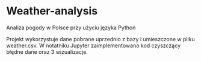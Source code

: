 # Weather-analysis
Analiza pogody w Polsce przy użyciu języka Python

Projekt wykorzystuje dane pobrane uprzednio z bazy i umieszczone w pliku weather.csv.
W notatniku Jupyter zaimplementowano kod czyszczący błędne dane oraz 3 wizualizacje.
